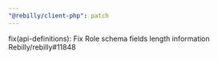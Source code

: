 ```yaml
---
"@rebilly/client-php": patch
---
```


fix(api-definitions): Fix Role schema fields length information Rebilly/rebilly#11848
